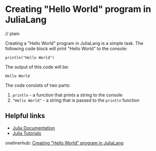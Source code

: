 # Creating "Hello World" program in JuliaLang
// plain

Creating a "Hello World" program in JuliaLang is a simple task. The following code block will print "Hello World" to the console:
```
println("Hello World")
```
The output of this code will be:
```
Hello World
```
The code consists of two parts:
1. `println` - a function that prints a string to the console
2. `"Hello World"` - a string that is passed to the `println` function

## Helpful links
- [Julia Documentation](https://docs.julialang.org/en/v1/)
- [Julia Tutorials](https://julialang.org/learning/)

onelinerhub: [Creating "Hello World" program in JuliaLang](https://onelinerhub.com/julialang/creating--hello-world--program-in-julialang)